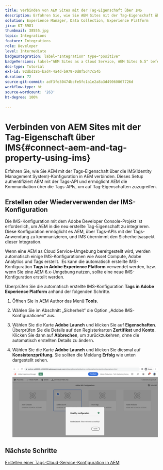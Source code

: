 ```yaml
---
title: Verbinden von AEM Sites mit der Tag-Eigenschaft über IMS
description: Erfahren Sie, wie Sie AEM Sites mit der Tag-Eigenschaft über die IMS-Konfiguration in AEM verbinden.
solution: Experience Manager, Data Collection, Experience Platform
jira: KT-5981
thumbnail: 38555.jpg
topic: Integrations
feature: Integrations
role: Developer
level: Intermediate
badgeIntegration: label="Integration" type="positive"
badgeVersions: label="AEM Sites as a Cloud Service, AEM Sites 6.5" before-title="false"
doc-type: Tutorial
exl-id: 92dbd185-bad4-4a4d-b979-0d8f5d47c54b
duration: 72
source-git-commit: adf3fe30474bcfe5fc1a1e2a8a3d49060067726d
workflow-type: ht
source-wordcount: '263'
ht-degree: 100%

---
```


# Verbinden von AEM Sites mit der Tag-Eigenschaft über IMS{#connect-aem-and-tag-property-using-ims}

Erfahren Sie, wie Sie AEM mit der Tags-Eigenschaft über die IMS(Identity Management System)-Konfiguration in AEM verbinden. Dieses Setup authentifiziert AEM mit der Tags-API und ermöglicht AEM die Kommunikation über die Tags-APIs, um auf Tag-Eigenschaften zuzugreifen.

## Erstellen oder Wiederverwenden der IMS-Konfiguration

Die IMS-Konfiguration mit dem Adobe Developer Console-Projekt ist erforderlich, um AEM in die neu erstellte Tag-Eigenschaft zu integrieren. Diese Konfiguration ermöglicht es AEM, über Tags-APIs mit der Tags-Anwendung zu kommunizieren, und IMS übernimmt den Sicherheitsaspekt dieser Integration.

Wenn eine AEM as Cloud Service-Umgebung bereitgestellt wird, werden automatisch einige IMS-Konfigurationen wie Asset Compute, Adobe Analytics und Tags erstellt.  Es kann die automatisch erstellte IMS-Konfiguration **Tags in Adobe Experience Platform** verwendet werden, bzw. wenn Sie eine AEM 6.x-Umgebung nutzen, sollte eine neue IMS-Konfiguration erstellt werden.

Überprüfen Sie die automatisch erstellte IMS-Konfiguration **Tags in Adobe Experience Platform** anhand der folgenden Schritte.

1. Öffnen Sie in AEM Author das Menü **Tools**.
1. Wählen Sie im Abschnitt „Sicherheit“ die Option „Adobe IMS-Konfigurationen“ aus.
1. Wählen Sie die Karte **Adobe Launch** und klicken Sie auf **Eigenschaften**. Überprüfen Sie die Details auf den Registerkarten **Zertifikat** und **Konto**.  Klicken Sie dann auf **Abbrechen**, um zurückzukehren, ohne die automatisch erstellten Details zu ändern.
1. Wählen Sie die Karte **Adobe Launch** und klicken Sie diesmal auf **Konsistenzprüfung**. Sie sollten die Meldung **Erfolg** wie unten dargestellt sehen.

   ![Konsistente IMS-Konfiguration für Tags](assets/adobe-launch-healthy-ims-config.png)

## Nächste Schritte

[Erstellen einer Tags-Cloud-Service-Konfiguration in AEM](create-aem-launch-cloud-service.md)
